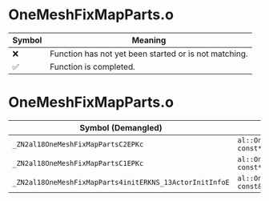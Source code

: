 # OneMeshFixMapParts.o
| Symbol | Meaning 
| ------------- | ------------- 
| :x: | Function has not yet been started or is not matching. 
| :white_check_mark: | Function is completed. 


# OneMeshFixMapParts.o
| Symbol (Demangled) | Symbol (Mangled) | Decompiled? |
| ------------- |  ------------- | ------------- |
| `_ZN2al18OneMeshFixMapPartsC2EPKc` | `al::OneMeshFixMapParts::OneMeshFixMapParts(char const*)` | :white_check_mark: |
| `_ZN2al18OneMeshFixMapPartsC1EPKc` | `al::OneMeshFixMapParts::OneMeshFixMapParts(char const*)` | :white_check_mark: |
| `_ZN2al18OneMeshFixMapParts4initERKNS_13ActorInitInfoE` | `al::OneMeshFixMapParts::init(al::ActorInitInfo const&)` | :white_check_mark: |
